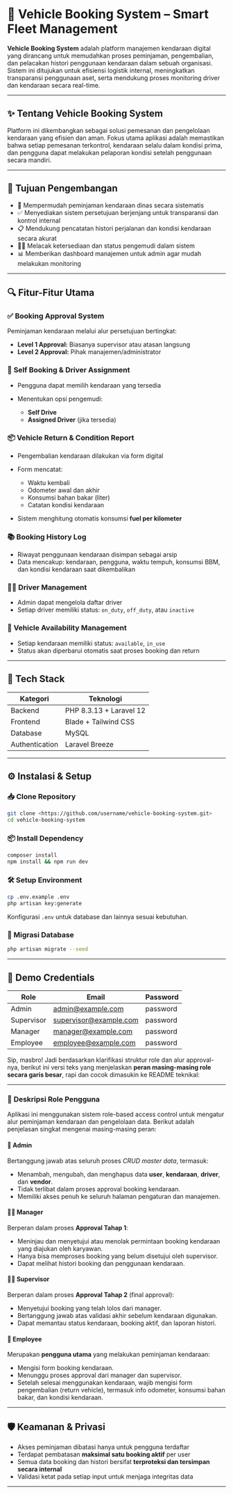 
# 🚗 Vehicle Booking System – Smart Fleet Management

**Vehicle Booking System** adalah platform manajemen kendaraan digital yang dirancang untuk memudahkan proses peminjaman, pengembalian, dan pelacakan histori penggunaan kendaraan dalam sebuah organisasi. Sistem ini ditujukan untuk efisiensi logistik internal, meningkatkan transparansi penggunaan aset, serta mendukung proses monitoring driver dan kendaraan secara real-time.



---

## ✨ Tentang Vehicle Booking System

Platform ini dikembangkan sebagai solusi pemesanan dan pengelolaan kendaraan yang efisien dan aman. Fokus utama aplikasi adalah memastikan bahwa setiap pemesanan terkontrol, kendaraan selalu dalam kondisi prima, dan pengguna dapat melakukan pelaporan kondisi setelah penggunaan secara mandiri.

---

## 🎯 Tujuan Pengembangan

* 🚙 Mempermudah peminjaman kendaraan dinas secara sistematis
* ✅ Menyediakan sistem persetujuan berjenjang untuk transparansi dan kontrol internal
* 📋 Mendukung pencatatan histori perjalanan dan kondisi kendaraan secara akurat
* 👨‍✈️ Melacak ketersediaan dan status pengemudi dalam sistem
* 📊 Memberikan dashboard manajemen untuk admin agar mudah melakukan monitoring

---

## 🔍 Fitur-Fitur Utama

### ✅ **Booking Approval System**

Peminjaman kendaraan melalui alur persetujuan bertingkat:

* **Level 1 Approval:** Biasanya supervisor atau atasan langsung
* **Level 2 Approval:** Pihak manajemen/administrator

### 🧾 **Self Booking & Driver Assignment**

* Pengguna dapat memilih kendaraan yang tersedia
* Menentukan opsi pengemudi:

  * **Self Drive**
  * **Assigned Driver** (jika tersedia)

### 📦 **Vehicle Return & Condition Report**

* Pengembalian kendaraan dilakukan via form digital
* Form mencatat:

  * Waktu kembali
  * Odometer awal dan akhir
  * Konsumsi bahan bakar (liter)
  * Catatan kondisi kendaraan
* Sistem menghitung otomatis konsumsi **fuel per kilometer**

### 📚 **Booking History Log**

* Riwayat penggunaan kendaraan disimpan sebagai arsip
* Data mencakup: kendaraan, pengguna, waktu tempuh, konsumsi BBM, dan kondisi kendaraan saat dikembalikan

### 🧍‍♂️ **Driver Management**

* Admin dapat mengelola daftar driver
* Setiap driver memiliki status: `on_duty`, `off_duty`, atau `inactive`

### 🚗 **Vehicle Availability Management**

* Setiap kendaraan memiliki status: `available`, `in_use`
* Status akan diperbarui otomatis saat proses booking dan return

---

## 🧰 Tech Stack

| Kategori          | Teknologi                                |
| ----------------- | ---------------------------------------- |
| Backend           | PHP 8.3.13 + Laravel 12                  |
| Frontend          | Blade + Tailwind CSS                     |
| Database          | MySQL                                    |
| Authentication    | Laravel Breeze                           |

---

## ⚙️ Instalasi & Setup

### 📥 Clone Repository

```bash
git clone <https://github.com/username/vehicle-booking-system.git>
cd vehicle-booking-system
```

### 📦 Install Dependency

```bash
composer install
npm install && npm run dev
```

### 🛠️ Setup Environment

```bash
cp .env.example .env
php artisan key:generate
```

Konfigurasi `.env` untuk database dan lainnya sesuai kebutuhan.

### 🧪 Migrasi Database

```bash
php artisan migrate --seed
```

---

## 🔐 Demo Credentials

| Role       | Email                                                   | Password |
| ---------- | ------------------------------------------------------- | -------- |
| Admin      | [admin@example.com](mailto:admin@example.com)           | password |
| Supervisor | [supervisor@example.com](mailto:supervisor@example.com) | password |
| Manager    | [manager@example.com](mailto:manager@example.com)       | password |
| Employee   | [employee@example.com](mailto:employee@example.com)     | password |


Sip, masbro! Jadi berdasarkan klarifikasi struktur role dan alur approval-nya, berikut ini versi teks yang menjelaskan **peran masing-masing role secara garis besar**, rapi dan cocok dimasukin ke README teknikal:

---

### 👤 **Deskripsi Role Pengguna**

Aplikasi ini menggunakan sistem role-based access control untuk mengatur alur peminjaman kendaraan dan pengelolaan data. Berikut adalah penjelasan singkat mengenai masing-masing peran:

#### 🔧 **Admin**

Bertanggung jawab atas seluruh proses *CRUD master data*, termasuk:

* Menambah, mengubah, dan menghapus data **user**, **kendaraan**, **driver**, dan **vendor**.
* Tidak terlibat dalam proses approval booking kendaraan.
* Memiliki akses penuh ke seluruh halaman pengaturan dan manajemen.

#### 🧑‍💼 **Manager**

Berperan dalam proses **Approval Tahap 1**:

* Meninjau dan menyetujui atau menolak permintaan booking kendaraan yang diajukan oleh karyawan.
* Hanya bisa memproses booking yang belum disetujui oleh supervisor.
* Dapat melihat histori booking dan penggunaan kendaraan.

#### 🧑‍💼 **Supervisor**

Berperan dalam proses **Approval Tahap 2** (final approval):

* Menyetujui booking yang telah lolos dari manager.
* Bertanggung jawab atas validasi akhir sebelum kendaraan digunakan.
* Dapat memantau status kendaraan, booking aktif, dan laporan histori.

#### 👷 **Employee**

Merupakan **pengguna utama** yang melakukan peminjaman kendaraan:

* Mengisi form booking kendaraan.
* Menunggu proses approval dari manager dan supervisor.
* Setelah selesai menggunakan kendaraan, wajib mengisi form pengembalian (return vehicle), termasuk info odometer, konsumsi bahan bakar, dan kondisi kendaraan.



---

## 🛡️ Keamanan & Privasi

* Akses peminjaman dibatasi hanya untuk pengguna terdaftar
* Terdapat pembatasan **maksimal satu booking aktif** per user
* Semua data booking dan histori bersifat **terproteksi dan tersimpan secara internal**
* Validasi ketat pada setiap input untuk menjaga integritas data

---




